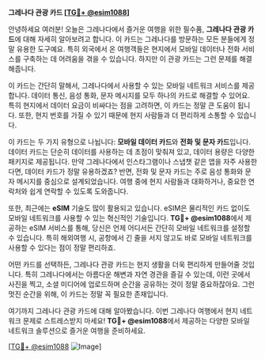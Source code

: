 **그레나다 관광 카드 [[TG💪+ @esim1088](https://t.me/s/esim1088)]**

안녕하세요 여러분! 오늘은 그레나다에서 즐거운 여행을 위한 필수품, **그레나다 관광 카드**에 대해 자세히 알아보려고 합니다. 이 카드는 그레나다를 방문하는 모든 분들에게 정말 유용한 도구예요. 특히 외국에서 온 여행객들은 현지에서 모바일 데이터나 전화 서비스를 구축하는 데 어려움을 겪을 수 있습니다. 하지만 이 관광 카드는 그런 문제를 해결해줍니다.

이 카드는 간단히 말해서, 그레나다에서 사용할 수 있는 모바일 네트워크 서비스를 제공합니다. 데이터 통신, 음성 통화, 문자 메시지를 모두 하나의 카드로 해결할 수 있어요. 특히 현지에서 데이터 요금이 비싸다는 점을 고려하면, 이 카드는 정말 큰 도움이 됩니다. 또한, 현지 번호를 가질 수 있기 때문에 현지 사람들과 더 편리하게 소통할 수 있습니다.

이 카드는 두 가지 유형으로 나뉩니다: **모바일 데이터 카드**와 **전화 및 문자 카드**입니다. 데이터 카드는 단순히 데이터를 사용하는 데 초점이 맞춰져 있고, 데이터 용량은 다양한 패키지로 제공됩니다. 만약 그레나다에서 인스타그램이나 스냅챗 같은 앱을 자주 사용한다면, 데이터 카드가 정말 유용하겠죠? 반면, 전화 및 문자 카드는 주로 음성 통화와 문자 메시지를 중심으로 설계되었습니다. 여행 중에 현지 사람들과 대화하거나, 중요한 연락처와 쉽게 연락할 수 있도록 도와줍니다.

또한, 최근에는 **eSIM** 기술도 많이 활용되고 있습니다. eSIM은 물리적인 카드 없이도 모바일 네트워크를 사용할 수 있는 혁신적인 기술입니다. **TG💪+ @esim1088**에서 제공하는 eSIM 서비스를 통해, 당신은 언제 어디서든 간단히 모바일 네트워크를 설정할 수 있습니다. 특히 해외여행 시, 공항에서 긴 줄을 서지 않고도 바로 모바일 네트워크를 사용할 수 있다는 점이 정말 편리하죠.

어떤 카드를 선택하든, 그레나다 관광 카드는 현지 생활을 더욱 편리하게 만들어줄 것입니다. 특히 그레나다에서는 아름다운 해변과 자연 경관을 즐길 수 있는데, 이런 곳에서 사진을 찍고, 소셜 미디어에 업로드하며 순간을 공유하는 것이 정말 중요하잖아요. 그런 멋진 순간을 위해, 이 카드는 정말 꼭 필요한 존재입니다.

여기까지 그레나다 관광 카드에 대해 알아봤습니다. 이번 그레나다 여행에서 현지 네트워크 문제로 스트레스받지 마세요! **TG💪+ @esim1088**에서 제공하는 다양한 모바일 네트워크 솔루션으로 즐거운 여행을 준비하세요. 

[[TG💪+ @esim1088](https://t.me/s/esim1088) ![Image](https://i.postimg.cc/Y0z9fWf4/image.png)]
